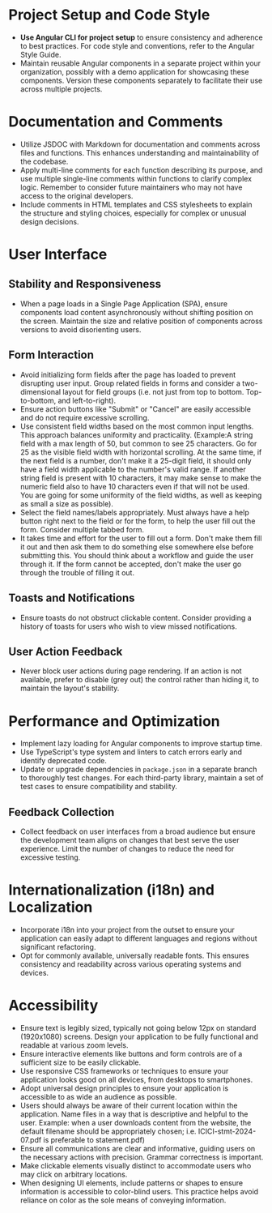# Project Setup and Code Style

- **Use Angular CLI for project setup** to ensure consistency and adherence to best practices. For code style and conventions, refer to the Angular Style Guide.
- Maintain reusable Angular components in a separate project within your organization, possibly with a demo application for showcasing these components. Version these components separately to facilitate their use across multiple projects.

# Documentation and Comments

- Utilize JSDOC with Markdown for documentation and comments across files and functions. This enhances understanding and maintainability of the codebase.
- Apply multi-line comments for each function describing its purpose, and use multiple single-line comments within functions to clarify complex logic. Remember to consider future maintainers who may not have access to the original developers.
- Include comments in HTML templates and CSS stylesheets to explain the structure and styling choices, especially for complex or unusual design decisions.

# User Interface 

## Stability and Responsiveness

- When a page loads in a Single Page Application (SPA), ensure components load content asynchronously without shifting position on the screen. Maintain the size and relative position of components across versions to avoid disorienting users.

## Form Interaction

- Avoid initializing form fields after the page has loaded to prevent disrupting user input. Group related fields in forms and consider a two-dimensional layout for field groups (i.e. not just from top to bottom. Top-to-bottom, and left-to-right).
- Ensure action buttons like "Submit" or "Cancel" are easily accessible and do not require excessive scrolling.
- Use consistent field widths based on the most common input lengths. This approach balances uniformity and practicality. (Example:A string field with a max length of 50, but common to see 25 characters. Go for 25 as the visible field width with horizontal scrolling. At the same time, if the next field is a number, don't make it a 25-digit field, it should only have a field width applicable to the number's valid range. If another string field is present with 10 characters, it may make sense to make the numeric field also to have 10 characters even if that will not be used. You are going for some uniformity of the field widths, as well as keeping as small a size as possible).
- Select the field names/labels appropriately. Must always have a help button right next to the field or for the form, to help the user fill out the form. Consider multiple tabbed form.
- It takes time and effort for the user to fill out a form. Don't make them fill it out and then ask them to do something else somewhere else before submitting this. You should think about a workflow and guide the user through it. If the form cannot be accepted, don't make the user go through the trouble of filling it out. 

## Toasts and Notifications

- Ensure toasts do not obstruct clickable content. Consider providing a history of toasts for users who wish to view missed notifications.

## User Action Feedback

- Never block user actions during page rendering. If an action is not available, prefer to disable (grey out) the control rather than hiding it, to maintain the layout's stability.

# Performance and Optimization
- Implement lazy loading for Angular components to improve startup time.
- Use TypeScript's type system and linters to catch errors early and identify deprecated code.
- Update or upgrade dependencies in `package.json` in a separate branch to thoroughly test changes. For each third-party library, maintain a set of test cases to ensure compatibility and stability.

## Feedback Collection

- Collect feedback on user interfaces from a broad audience but ensure the development team aligns on changes that best serve the user experience. Limit the number of changes to reduce the need for excessive testing.

# Internationalization (i18n) and Localization

- Incorporate i18n into your project from the outset to ensure your application can easily adapt to different languages and regions without significant refactoring.
- Opt for commonly available, universally readable fonts. This ensures consistency and readability across various operating systems and devices.

# Accessibility

- Ensure text is legibly sized, typically not going below 12px on standard (1920x1080) screens. Design your application to be fully functional and readable at various zoom levels.
- Ensure interactive elements like buttons and form controls are of a sufficient size to be easily clickable.
- Use responsive CSS frameworks or techniques to ensure your application looks good on all devices, from desktops to smartphones.
- Adopt universal design principles to ensure your application is accessible to as wide an audience as possible. 
- Users should always be aware of their current location within the application. Name files in a way that is descriptive and helpful to the user. Example: when a user downloads content from the website, the default filename should be appropriately chosen; i.e. ICICI-stmt-2024-07.pdf is preferable to statement.pdf)
- Ensure all communications are clear and informative, guiding users on the necessary actions with precision. Grammar correctness is important. 
- Make clickable elements visually distinct to accommodate users who may click on arbitrary locations.
- When designing UI elements, include patterns or shapes to ensure information is accessible to color-blind users. This practice helps avoid reliance on color as the sole means of conveying information.


